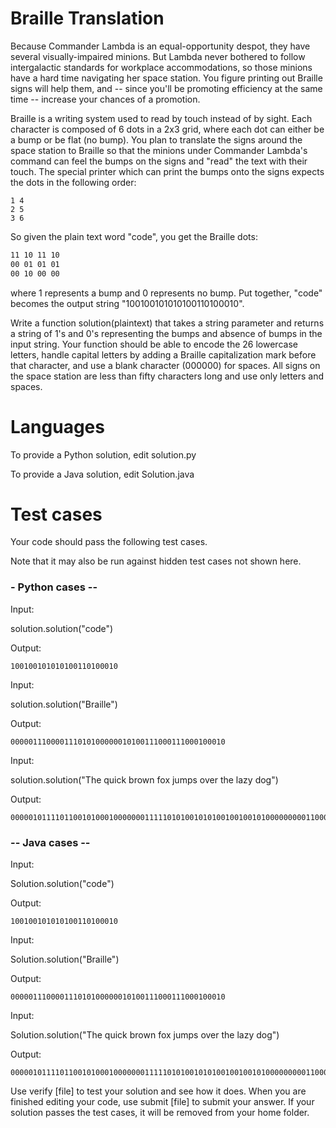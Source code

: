 Braille Translation
===================

Because Commander Lambda is an equal-opportunity despot, they have several visually-impaired minions. But Lambda never bothered to follow intergalactic standards for workplace accommodations, so those minions have a hard time navigating her space station. You figure printing out Braille signs will help them, and -- since you'll be promoting efficiency at the same time -- increase your chances of a promotion. 

Braille is a writing system used to read by touch instead of by sight. Each character is composed of 6 dots in a 2x3 grid, where each dot can either be a bump or be flat (no bump). You plan to translate the signs around the space station to Braille so that the minions under Commander Lambda's command can feel the bumps on the signs and "read" the text with their touch. The special printer which can print the bumps onto the signs expects the dots in the following order:

```
1 4
2 5
3 6
```

So given the plain text word "code", you get the Braille dots:

```bash
11 10 11 10
00 01 01 01
00 10 00 00
```

where 1 represents a bump and 0 represents no bump.  Put together, "code" becomes the output string "100100101010100110100010".

Write a function solution(plaintext) that takes a string parameter and returns a string of 1's and 0's representing the bumps and absence of bumps in the input string. Your function should be able to encode the 26 lowercase letters, handle capital letters by adding a Braille capitalization mark before that character, and use a blank character (000000) for spaces. All signs on the space station are less than fifty characters long and use only letters and spaces.

Languages
=========

To provide a Python solution, edit solution.py

To provide a Java solution, edit Solution.java

Test cases
==========

Your code should pass the following test cases.

Note that it may also be run against hidden test cases not shown here.

### - Python cases --

Input:

solution.solution("code")

Output:

    100100101010100110100010

Input:

solution.solution("Braille")

Output:

    000001110000111010100000010100111000111000100010

Input:

solution.solution("The quick brown fox jumps over the lazy dog")

Output:

    000001011110110010100010000000111110101001010100100100101000000000110000111010101010010111101110000000110100101010101101000000010110101001101100111100011100000000101010111001100010111010000000011110110010100010000000111000100000101011101111000000100110101010110110

### -- Java cases --

Input:

Solution.solution("code")

Output:

    100100101010100110100010

Input:

Solution.solution("Braille")

Output:

    000001110000111010100000010100111000111000100010

Input:

Solution.solution("The quick brown fox jumps over the lazy dog")

Output:

    000001011110110010100010000000111110101001010100100100101000000000110000111010101010010111101110000000110100101010101101000000010110101001101100111100011100000000101010111001100010111010000000011110110010100010000000111000100000101011101111000000100110101010110110

Use verify [file] to test your solution and see how it does. When you are finished editing your code, use submit [file] to submit your answer. If your solution passes the test cases, it will be removed from your home folder.
